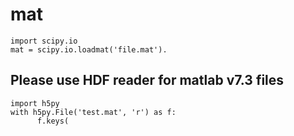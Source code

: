 # mat 


    import scipy.io
    mat = scipy.io.loadmat('file.mat'). 
    
    
    
    
    
    
    
## Please use HDF reader for matlab v7.3 files 

    import h5py
    with h5py.File('test.mat', 'r') as f:
          f.keys(